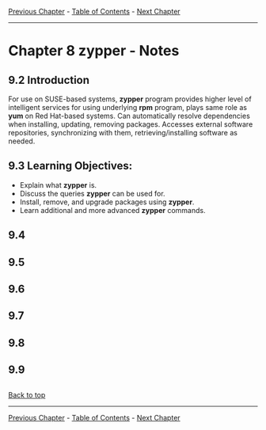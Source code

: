 [Previous Chapter](../Ch08-yum/notes_Ch08.md) - [Table of Contents](../README.md#table-of-contents) - [Next Chapter](../Ch10-apt/notes_Ch10.md)

---

# Chapter 8 zypper - Notes

## 9.2 Introduction
For use on SUSE-based systems, **zypper** program provides higher level of intelligent services for using underlying **rpm** program, plays same role as **yum** on Red Hat-based systems. Can automatically resolve dependencies when installing, updating, removing packages. Accesses external software repositories, synchronizing with them, retrieving/installing software as needed.


## 9.3 Learning Objectives:
- Explain what **zypper** is.
- Discuss the queries **zypper** can be used for.
- Install, remove, and upgrade packages using **zypper**.
- Learn additional and more advanced **zypper** commands.


## 9.4
## 9.5
## 9.6
## 9.7
## 9.8
## 9.9


##

[Back to top](#)

---

[Previous Chapter](../Ch08-yum/notes_Ch08.md) - [Table of Contents](../README.md#table-of-contents) - [Next Chapter](../Ch10-apt/notes_Ch10.md)
